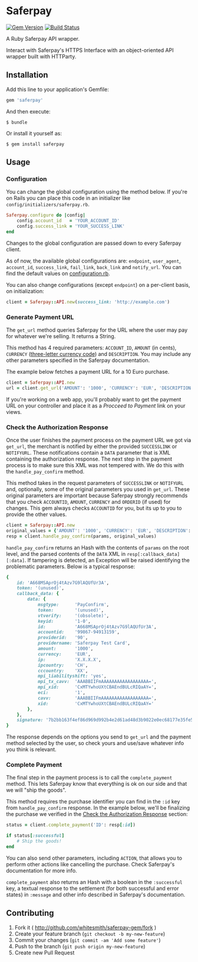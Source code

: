# Saferpay

[![Gem Version](https://badge.fury.io/rb/saferpay.svg)](http://badge.fury.io/rb/saferpay) [![Build Status](https://travis-ci.org/whitesmith/saferpay-gem.svg?branch=master)](https://travis-ci.org/whitesmith/saferpay-gem)

A Ruby Saferpay API wrapper.

Interact with Saferpay's HTTPS Interface with an object-oriented API wrapper built with HTTParty.

## Installation

Add this line to your application's Gemfile:

```ruby
gem 'saferpay'
```

And then execute:

    $ bundle

Or install it yourself as:

    $ gem install saferpay

## Usage

### Configuration

You can change the global configuration using the method below. If you're on Rails you can place this code in an initializer like `config/initializers/saferpay.rb`.

```ruby
Saferpay.configure do |config|
    config.account_id   = 'YOUR_ACCOUNT_ID'
    config.success_link = 'YOUR_SUCCESS_LINK'
end
```

Changes to the global configuration are passed down to every Saferpay client.

As of now, the available global configurations are: `endpoint`, `user_agent`, `account_id`, `success_link`, `fail_link`, `back_link` and `notify_url`. You can find the default values on [configuration.rb](lib/saferpay/configuration.rb).

You can also change configurations (except `endpoint`) on a per-client basis, on initialization:

```ruby
client = Saferpay::API.new(success_link: 'http://example.com')
```

### Generate Payment URL

The `get_url` method queries Saferpay for the URL where the user may pay for whatever we're selling. It returns a String.

This method has 4 required parameters: `ACCOUNT_ID`, `AMOUNT` (in cents), `CURRENCY` ([three-letter currency code](http://www.xe.com/iso4217.php)) and `DESCRIPTION`. You may include any other parameters specified in the Saferpay documentation.

The example below fetches a payment URL for a 10 Euro purchase.

```ruby
client = Saferpay::API.new
url = client.get_url('AMOUNT': '1000', 'CURRENCY': 'EUR', 'DESCRIPTION': 'You are paying for the Foo Bar product.')
```

If you're working on a web app, you'll probably want to get the payment URL on your controller and place it as a *Procceed to Payment* link on your views.

### Check the Authorization Response

Once the user finishes the payment process on the payment URL we got via `get_url`, the merchant is notified by either the provided `SUCCESSLINK` or `NOTIFYURL`. These notifications contain a `DATA` parameter that is XML containing the authorization response. The next step in the payment process is to make sure this XML was not tempered with. We do this with the `handle_pay_confirm` method.

This method takes in the request parameters of `SUCCESSLINK` or `NOTIFYURL` and, optionally, some of the original parameters you used in `get_url`. These original parameters are important because Saferpay strongly recommends that you check `ACCOUNTID`, `AMOUNT`, `CURRENCY` and `ORDERID` (if used) for changes. This gem always checks `ACCOUNTID` for you, but its up to you to provide the other values.

```ruby
client = Saferpay::API.new
original_values = {'AMOUNT': '1000', 'CURRENCY': 'EUR', 'DESCRIPTION': 'You are paying for the Foo Bar product.'}
resp = client.handle_pay_confirm(params, original_values)
```

`handle_pay_confirm` returns an Hash with the contents of `params` on the root level, and the parsed contents of the `DATA` XML in `resp[:callback_data][:data]`. If tampering is detected, an Exception will be raised identifying the problematic parameters. Below is a typical response:

```ruby
{
    id: 'A668MSAprOj4tAzv7G9lAQUfUr3A',
    token: '(unused)',
    callback_data: {
        data: {
            msgtype:      'PayConfirm',
            token:        '(unused)',
            vtverify:     '(obsolete)',
            keyid:        '1-0',
            id:           'A668MSAprOj4tAzv7G9lAQUfUr3A',
            accountid:    '99867-94913159',
            providerid:   '90',
            providername: 'Saferpay Test Card',
            amount:       '1000',
            currency:     'EUR',
            ip:           'X.X.X.X',
            ipcountry:    'CH',
            cccountry:    'XX',
            mpi_liabilityshift: 'yes',
            mpi_tx_cavv:  'AAABBIIFmAAAAAAAAAAAAAAAAAA=',
            mpi_xid:      'CxMTYwhoUXtCBAEndBULcRIQaAY=',
            eci:          '1',
            cavv:         'AAABBIIFmAAAAAAAAAAAAAAAAAA=',
            xid:          'CxMTYwhoUXtCBAEndBULcRIQaAY='
        },
    },
    signature: '7b2bb163f4ef86d969d992b4e2d61ad48d3b9022e0ec68177e35fe53184e6b3399730d1a3641d2a984ce38699daad72ab006d5d6a9565c5ae1cff8bdc8a1eb63',
}
```

The response depends on the options you send to `get_url` and the payment method selected by the user, so check yours and use/save whatever info you think is relevant.

### Complete Payment

The final step in the payment process is to call the `complete_payment` method. This lets Saferpay know that everything is ok on our side and that we will "ship the goods".

This method requires the purchase identifier you can find in the `:id` key from `handle_pay_confirm` response. In the example below, we'll be finalizing the purchase we verified in the [Check the Authorization Response](#check-the-authorization-response) section:

```ruby
status = client.complete_payment('ID': resp[:id])

if status[:successful]
    # Ship the goods!
end
```

You can also send other parameters, including `ACTION`, that allows you to perform other actions like cancelling the purchase. Check Saferpay's documentation for more info.

`complete_payment` also returns an Hash with a boolean in the `:successful` key, a textual response to the settlement (for both successful and error states) in `:message` and other info described in Saferpay's documentation.

## Contributing

1. Fork it ( http://github.com/whitesmith/saferpay-gem/fork )
2. Create your feature branch (`git checkout -b my-new-feature`)
3. Commit your changes (`git commit -am 'Add some feature'`)
4. Push to the branch (`git push origin my-new-feature`)
5. Create new Pull Request
